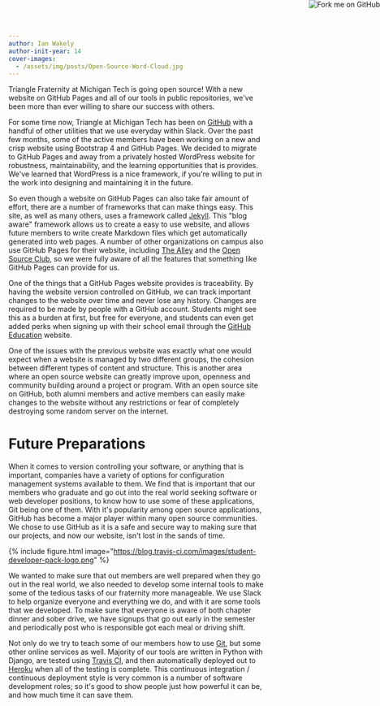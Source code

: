 ```yaml
---
author: Ian Wakely
author-init-year: 14
cover-images:
  - /assets/img/posts/Open-Source-Word-Cloud.jpg
---
```


Triangle Fraternity at Michigan Tech is going open source! With a new website on GitHub Pages and all of our tools in public repositories, we've been more than ever willing to share our success with others.

<!-- excerpt -->

For some time now, Triangle at Michigan Tech has been on [GitHub](https://github.com/trianglefraternitymtu)
with a handful of other utilities that we use everyday within Slack. Over the past few months, some of the
active members have been working on a new and crisp website using Bootstrap 4 and GitHub Pages. We decided
to migrate to GitHub Pages and away from a privately hosted WordPress website for robustness, maintainability,
and the learning opportunities that is provides. We've learned that WordPress is a nice framework, if you're
willing to put in the work into designing and maintaining it in the future.

So even though a website on GitHub Pages can also take fair amount of effort, there are a number of frameworks
that can make things easy. This site, as well as many others, uses a framework called [Jekyll](https://jekyllrb.com/).
This "blog aware" framework allows us to create a easy to use website, and allows future members to write create
Markdown files which get automatically generated into web pages. A number of other organizations on campus also
use GitHub Pages for their website, including [The Alley](http://makerspace.mtu.edu/) and the
[Open Source Club](http://mtuopensource.club/), so we were fully aware of all the features that something like
GitHub Pages can provide for us.

One of the things that a GitHub Pages website provides is traceability. By having the website version controlled
on GitHub, we can track important changes to the website over time and never lose any history. Changes are required
to be made by people with a GitHub account. Students might see this as a burden at first, but free for everyone,
and students can even get added perks when signing up with their school email through the
[GitHub Education](https://education.github.com/) website.

One of the issues with the previous website was exactly what one would expect when a website is managed by two
different groups, the cohesion between different types of content and structure. This is another area where an
open source website can greatly improve upon, openness and community building around a project or program.
With an open source site on GitHub, both alumni members and active members can easily make changes to the website
without any restrictions or fear of completely destroying some random server on the internet.

# Future Preparations

When it comes to version controlling your software, or anything that is important, companies have a variety of
options for configuration management systems available to them. We find that is important that our members who
graduate and go out into the real world seeking software or web developer positions, to know how to use some of
these applications, Git being one of them. With it's popularity among open source applications, GitHub has become
a major player within many open source communities. We chose to use GitHub as it is a safe and secure way to
making sure that our projects, and now our website, isn't lost in the sands of time.

{% include figure.html image="https://blog.travis-ci.com/images/student-developer-pack-logo.png" %}

We wanted to make sure that out members are well prepared when they go out in the real world, we also needed
to develop some internal tools to make some of the tedious tasks of our fraternity more manageable. We use Slack
to help organize everyone and everything we do, and with it are some tools that we developed. To make sure that everyone
is aware of both chapter dinner and sober drive, we have signups that go out early in the semester and periodically post
who is responsible got each meal or driving shift.

Not only do we try to teach some of our members how to use [Git](https://en.wikipedia.org/wiki/Git), but some other
online services as well. Majority of our tools are written in Python with Django, are tested using
[Travis CI](https://travis-ci.com/), and then automatically deployed out to [Heroku](https://www.heroku.com/home)
when all of the testing is complete. This continuous integration / continuous deployment style is very common is
a number of software development roles; so it's good to show people just how powerful it can be, and how much
time it can save them.

<a href="{{ site.github.repository_url }}"><img style="position: fixed; top: 0; right: 0; border: 0; z-index: 2000;" src="https://camo.githubusercontent.com/365986a132ccd6a44c23a9169022c0b5c890c387/68747470733a2f2f73332e616d617a6f6e6177732e636f6d2f6769746875622f726962626f6e732f666f726b6d655f72696768745f7265645f6161303030302e706e67" alt="Fork me on GitHub" data-canonical-src="https://s3.amazonaws.com/github/ribbons/forkme_right_red_aa0000.png"></a>
